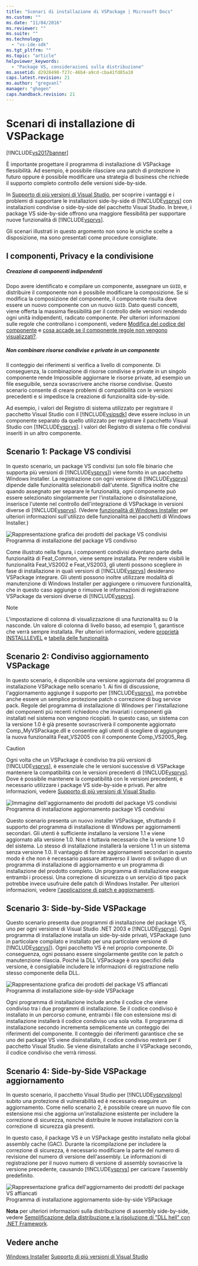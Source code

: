 ```yaml
---
title: "Scenari di installazione di VSPackage | Microsoft Docs"
ms.custom: ""
ms.date: "11/04/2016"
ms.reviewer: ""
ms.suite: ""
ms.technology: 
  - "vs-ide-sdk"
ms.tgt_pltfrm: ""
ms.topic: "article"
helpviewer_keywords: 
  - "Package VS, considerazioni sulla distribuzione"
ms.assetid: d2928498-f27c-46b4-a9cd-cba41fd85a10
caps.latest.revision: 21
ms.author: "gregvanl"
manager: "ghogen"
caps.handback.revision: 21
---
```

# Scenari di installazione di VSPackage
[!INCLUDE[vs2017banner](../../code-quality/includes/vs2017banner.md)]

È importante progettare il programma di installazione di VSPackage flessibilità. Ad esempio, è possibile rilasciare una patch di protezione in futuro oppure è possibile modificare una strategia di business che richiede il supporto completo controllo delle versioni side\-by\-side.  
  
 In [Supporto di più versioni di Visual Studio](../../extensibility/supporting-multiple-versions-of-visual-studio.md), per scoprire i vantaggi e i problemi di supportare le installazioni side\-by\-side di [!INCLUDE[vsprvs](../../code-quality/includes/vsprvs_md.md)] con installazioni condivise o side\-by\-side del pacchetto Visual Studio. In breve, i package VS side\-by\-side offrono una maggiore flessibilità per supportare nuove funzionalità di [!INCLUDE[vsprvs](../../code-quality/includes/vsprvs_md.md)].  
  
 Gli scenari illustrati in questo argomento non sono le uniche scelte a disposizione, ma sono presentati come procedure consigliate.  
  
## I componenti, Privacy e la condivisione  
  
##### Creazione di componenti indipendenti  
 Dopo avere identificato e compilare un componente, assegnare un `GUID`, e distribuire il componente non è possibile modificare la composizione. Se si modifica la composizione del componente, il componente risulta deve essere un nuovo componente con un nuovo `GUID`. Dato questi concetti, viene offerta la massima flessibilità per il controllo delle versioni rendendo ogni unità indipendenti, radicato componente. Per ulteriori informazioni sulle regole che controllano i componenti, vedere [Modifica del codice del componente](http://msdn.microsoft.com/library/aa367849\(VS.85\).aspx) e [cosa accade se il componente regole non vengono visualizzati?](http://msdn.microsoft.com/library/aa372795\(VS.85\).aspx).  
  
##### Non combinare risorse condivise e private in un componente  
 Il conteggio dei riferimenti si verifica a livello di componente. Di conseguenza, la combinazione di risorse condivise e private in un singolo componente rende Impossibile aggiornare le risorse private, ad esempio un file eseguibile, senza sovrascrivere anche risorse condivise. Questo scenario consente di creare problemi di compatibilità con le versioni precedenti e si impedisce la creazione di funzionalità side\-by\-side.  
  
 Ad esempio, i valori del Registro di sistema utilizzato per registrare il pacchetto Visual Studio con il [!INCLUDE[vsipsdk](../../extensibility/includes/vsipsdk_md.md)] deve essere incluso in un componente separato da quello utilizzato per registrare il pacchetto Visual Studio con [!INCLUDE[vsprvs](../../code-quality/includes/vsprvs_md.md)]. I valori del Registro di sistema o file condivisi inseriti in un altro componente.  
  
## Scenario 1: Package VS condivisi  
 In questo scenario, un package VS condivisi \(un solo file binario che supporta più versioni di [!INCLUDE[vsprvs](../../code-quality/includes/vsprvs_md.md)]\) viene fornito in un pacchetto Windows Installer. La registrazione con ogni versione di [!INCLUDE[vsprvs](../../code-quality/includes/vsprvs_md.md)] dipende dalle funzionalità selezionabili dall'utente. Significa inoltre che quando assegnato per separare le funzionalità, ogni componente può essere selezionato singolarmente per l'installazione o disinstallazione, inserisce l'utente nel controllo dell'integrazione di VSPackage in versioni diverse di [!INCLUDE[vsprvs](../../code-quality/includes/vsprvs_md.md)]. \(Vedere [funzionalità di Windows Installer](http://msdn.microsoft.com/library/aa372840\(VS.85\).aspx) per ulteriori informazioni sull'utilizzo delle funzionalità nei pacchetti di Windows Installer.\)  
  
 ![Rappresentazione grafica dei prodotti del package VS condivisi](../../extensibility/internals/media/vs_sharedpackage.png "VS\_SharedPackage")  
Programma di installazione del package VS condiviso  
  
 Come illustrato nella figura, i componenti condivisi diventano parte della funzionalità di Feat\_Common, viene sempre installata. Per rendere visibili le funzionalità Feat\_VS2002 e Feat\_VS2003, gli utenti possono scegliere in fase di installazione in quali versioni di [!INCLUDE[vsprvs](../../code-quality/includes/vsprvs_md.md)] desiderano VSPackage integrare. Gli utenti possono inoltre utilizzare modalità di manutenzione di Windows Installer per aggiungere o rimuovere funzionalità, che in questo caso aggiunge o rimuove le informazioni di registrazione VSPackage da versioni diverse di [!INCLUDE[vsprvs](../../code-quality/includes/vsprvs_md.md)].  
  
> [!NOTE]
>  L'impostazione di colonna di visualizzazione di una funzionalità su 0 la nasconde. Un valore di colonna di livello basso, ad esempio 1, garantisce che verrà sempre installata. Per ulteriori informazioni, vedere [proprietà INSTALLLEVEL](http://msdn.microsoft.com/library/aa369536\(VS.85\).aspx) e [tabella delle funzionalità](http://msdn.microsoft.com/library/aa368585.aspx).  
  
## Scenario 2: Condiviso aggiornamento VSPackage  
 In questo scenario, è disponibile una versione aggiornata del programma di installazione VSPackage nello scenario 1. Ai fini di discussione, l'aggiornamento aggiunge il supporto per [!INCLUDE[vsprvs](../../code-quality/includes/vsprvs_md.md)], ma potrebbe anche essere un semplice protezione patch o correzione di bug service pack. Regole del programma di installazione di Windows per l'installazione dei componenti più recenti richiedono che invariati i componenti già installati nel sistema non vengono ricopiati. In questo caso, un sistema con la versione 1.0 è già presente sovrascriverà il componente aggiornato Comp\_MyVSPackage.dll e consentire agli utenti di scegliere di aggiungere la nuova funzionalità Feat\_VS2005 con il componente Comp\_VS2005\_Reg.  
  
> [!CAUTION]
>  Ogni volta che un VSPackage è condiviso tra più versioni di [!INCLUDE[vsprvs](../../code-quality/includes/vsprvs_md.md)], è essenziale che le versioni successive di VSPackage mantenere la compatibilità con le versioni precedenti di [!INCLUDE[vsprvs](../../code-quality/includes/vsprvs_md.md)]. Dove è possibile mantenere la compatibilità con le versioni precedenti, è necessario utilizzare i package VS side\-by\-side e privati. Per altre informazioni, vedere [Supporto di più versioni di Visual Studio](../../extensibility/supporting-multiple-versions-of-visual-studio.md).  
  
 ![Immagine dell'aggiornamento dei prodotti del package VS condivisi](../../extensibility/internals/media/vs_sharedpackageupdate.png "VS\_SharedPackageUpdate")  
Programma di installazione aggiornamento package VS condivisi  
  
 Questo scenario presenta un nuovo installer VSPackage, sfruttando il supporto del programma di installazione di Windows per aggiornamenti secondari. Gli utenti è sufficiente installano la versione 1.1 e viene aggiornato alla versione 1.0. Non è tuttavia necessario che la versione 1.0 del sistema. Lo stesso di installazione installerà la versione 1.1 in un sistema senza versione 1.0. Il vantaggio di fornire aggiornamenti secondari in questo modo è che non è necessario passare attraverso il lavoro di sviluppo di un programma di installazione di aggiornamento e un programma di installazione del prodotto completo. Un programma di installazione esegue entrambi i processi. Una correzione di sicurezza o un servizio di tipo pack potrebbe invece usufruire delle patch di Windows Installer. Per ulteriori informazioni, vedere [l'applicazione di patch e aggiornamenti](http://msdn.microsoft.com/library/aa370579\(VS.85\).aspx).  
  
## Scenario 3: Side\-by\-Side VSPackage  
 Questo scenario presenta due programmi di installazione del package VS, uno per ogni versione di Visual Studio .NET 2003 e [!INCLUDE[vsprvs](../../code-quality/includes/vsprvs_md.md)]. Ogni programma di installazione installa un side\-by\-side privati, VSPackage \(uno in particolare compilato e installato per una particolare versione di [!INCLUDE[vsprvs](../../code-quality/includes/vsprvs_md.md)]\). Ogni pacchetto VS è nel proprio componente. Di conseguenza, ogni possano essere singolarmente gestite con le patch o manutenzione rilascia. Poiché la DLL VSPackage è ora specifici della versione, è consigliabile includere le informazioni di registrazione nello stesso componente della DLL.  
  
 ![Rappresentazione grafica dei prodotti del package VS affiancati](../../extensibility/internals/media/vs_sbys_package.png "VS\_SbyS\_Package")  
Programma di installazione side\-by\-side VSPackage  
  
 Ogni programma di installazione include anche il codice che viene condiviso tra i due programmi di installazione. Se il codice condiviso è installato in un percorso comune, entrambi i file con estensione msi di installazione installerà il codice condiviso una sola volta. Il programma di installazione secondo incrementa semplicemente un conteggio dei riferimenti del componente. Il conteggio dei riferimenti garantisce che se uno dei package VS viene disinstallato, il codice condiviso resterà per il pacchetto Visual Studio. Se viene disinstallato anche il VSPackage secondo, il codice condiviso che verrà rimossi.  
  
## Scenario 4: Side\-by\-Side VSPackage aggiornamento  
 In questo scenario, il pacchetto Visual Studio per [!INCLUDE[vsprvslong](../../code-quality/includes/vsprvslong_md.md)] subito una protezione di vulnerabilità ed è necessario eseguire un aggiornamento. Come nello scenario 2, è possibile creare un nuovo file con estensione msi che aggiorna un'installazione esistente per includere la correzione di sicurezza, nonché distribuire le nuove installazioni con la correzione di sicurezza già presenti.  
  
 In questo caso, il package VS è un VSPackage gestito installato nella global assembly cache \(GAC\). Durante la ricompilazione per includere la correzione di sicurezza, è necessario modificare la parte del numero di revisione del numero di versione dell'assembly. Le informazioni di registrazione per il nuovo numero di versione di assembly sovrascrive la versione precedente, causando [!INCLUDE[vsprvs](../../code-quality/includes/vsprvs_md.md)] per caricare l'assembly predefinito.  
  
 ![Rappresentazione grafica dell'aggiornamento dei prodotti del package VS affiancati](../../extensibility/internals/media/vs_sbys_packageupdate.png "VS\_SbyS\_PackageUpdate")  
Programma di installazione aggiornamento side\-by\-side VSPackage  
  
 **Nota** per ulteriori informazioni sulla distribuzione di assembly side\-by\-side, vedere [Semplificazione della distribuzione e la risoluzione di "DLL hell" con .NET Framework](http://msdn.microsoft.com/library/ms973843.aspx).  
  
## Vedere anche  
 [Windows Installer](http://msdn.microsoft.com/library/cc185688\(VS.85\).aspx)   
 [Supporto di più versioni di Visual Studio](../../extensibility/supporting-multiple-versions-of-visual-studio.md)